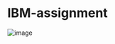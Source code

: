 # IBM-assignment
![image](https://user-images.githubusercontent.com/47916719/206266727-edbc23c5-dde5-40b9-a89e-50e36f8e9cbd.png)
